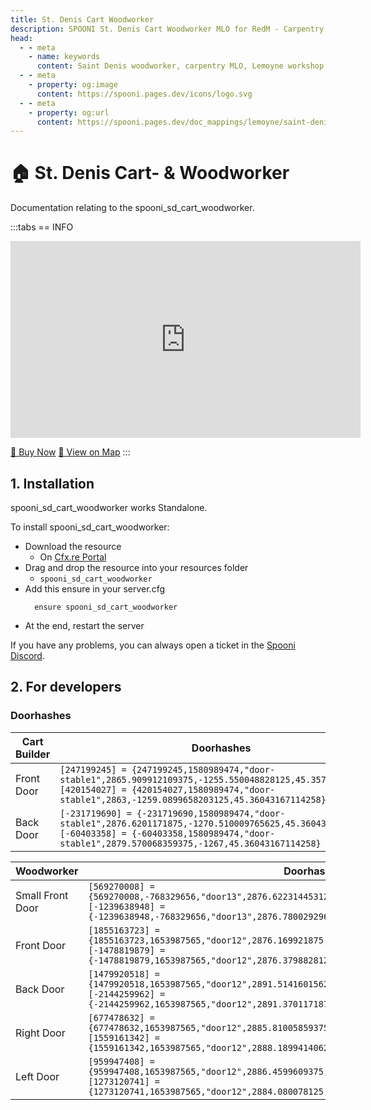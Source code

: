 ```yaml
---
title: St. Denis Cart Woodworker
description: SPOONI St. Denis Cart Woodworker MLO for RedM - Carpentry workshop with tools and storage. Woodworking business for Saint Denis roleplay in Red Dead Redemption 2.
head:
  - - meta
    - name: keywords
      content: Saint Denis woodworker, carpentry MLO, Lemoyne workshop, woodworking shop, St Denis crafts, RedM carpenter, RDR2 workshop
  - - meta
    - property: og:image
      content: https://spooni.pages.dev/icons/logo.svg
  - - meta
    - property: og:url
      content: https://spooni.pages.dev/doc_mappings/lemoyne/saint-denis/spooni_sd_cart_woodworker
---
```


# 🏠 St. Denis Cart- & Woodworker
Documentation relating to the spooni_sd_cart_woodworker.

:::tabs
== INFO
<iframe width="560" height="315" src="https://www.youtube.com/embed/O3lfxD-llns?si=DQtSRoZ6EQbsiiGU" frameborder="0" allow="accelerometer; autoplay; clipboard-write; encrypted-media; gyroscope; picture-in-picture; web-share" allowfullscreen></iframe>

<a href="https://spooni-mapping.tebex.io/package/6082121" class="button-buy">🛒 Buy Now</a>
<a href="https://spooni.de/rdr2/?m=house36" class="button-map">📍 View on Map</a>
:::

## 1. Installation
spooni_sd_cart_woodworker works Standalone.  

To install spooni_sd_cart_woodworker:
- Download the resource
  - On [Cfx.re Portal](https://portal.cfx.re/)
- Drag and drop the resource into your resources folder
  - `spooni_sd_cart_woodworker`
- Add this ensure in your server.cfg
  ```
    ensure spooni_sd_cart_woodworker
  ```
- At the end, restart the server

If you have any problems, you can always open a ticket in the [Spooni Discord](https://discord.gg/spooni).

## 2. For developers
### Doorhashes
| Cart Builder              | Doorhashes
|---------------------------|----------------------------------------------------------------------------------|
| Front Door                | `[247199245] = {247199245,1580989474,"door-stable1",2865.909912109375,-1255.550048828125,45.3577880859375}` <br> `[420154027] = {420154027,1580989474,"door-stable1",2863,-1259.0899658203125,45.36043167114258}`
| Back Door                 | `[-231719690] = {-231719690,1580989474,"door-stable1",2876.6201171875,-1270.510009765625,45.36043167114258}` <br> `[-60403358] = {-60403358,1580989474,"door-stable1",2879.570068359375,-1267,45.36043167114258}`

| Woodworker                | Doorhashes
|---------------------------|----------------------------------------------------------------------------------|
| Small Front Door          | `[569270008] = {569270008,-768329656,"door13",2876.622314453125,-1216.5804443359375,45.18996429443359}` <br> `[-1239638948] = {-1239638948,-768329656,"door13",2876.780029296875,-1218.449951171875,45.18999862670898}`
| Front Door                | `[1855163723] = {1855163723,1653987565,"door12",2876.169921875,-1211.6800537109375,45.06999969482422}` <br> `[-1478819879] = {-1478819879,1653987565,"door12",2876.3798828125,-1214.050048828125,45.06999969482422}`
| Back Door                 | `[1479920518] = {1479920518,1653987565,"door12",2891.51416015625,-1207.1600341796875,45.18999862670898}` <br> `[-2144259962] = {-2144259962,1653987565,"door12",2891.3701171875,-1205.2900390625,45.18999862670898}`
| Right Door                | `[677478632] = {677478632,1653987565,"door12",2885.81005859375,-1219.25,45.06999969482422}` <br> `[1559161342] = {1559161342,1653987565,"door12",2888.18994140625,-1219.050048828125,45.06999969482422}`
| Left Door                 | `[959947408] = {959947408,1653987565,"door12",2886.4599609375,-1199.510009765625,45.06999969482422}` <br> `[1273120741] = {1273120741,1653987565,"door12",2884.080078125,-1199.72998046875,45.06999969482422}`
